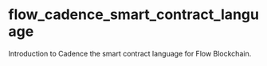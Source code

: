 # flow_cadence_smart_contract_language
Introduction to Cadence the smart contract language for Flow Blockchain.

